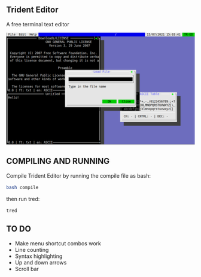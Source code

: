 ## Trident Editor
A free terminal text editor

<img src="pic/img.png"/>

## COMPILING AND RUNNING
Compile Trident Editor by running the compile file as bash: 
```sh
bash compile
```
then run tred:
```
tred
```

## TO DO
- Make menu shortcut combos work
- Line counting
- Syntax highlighting
- Up and down arrows
- Scroll bar